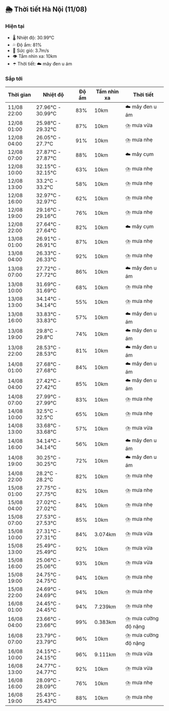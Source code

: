 ## 🌦️ Thời tiết Hà Nội (11/08)

### Hiện tại

- 🌡️ Nhiệt độ: 30.99℃
- 💦 Độ ẩm: 81%
- 💨 Sức gió: 3.7m/s
- 👁️ Tầm nhìn xa: 10km
- ☂️ Thời tiết: ☁️ mây đen u ám

### Sắp tới

| Thời gian | Nhiệt độ | Độ ẩm | Tầm nhìn xa | Thời tiết |
| --- | --- | --- | --- | --- |
| 11/08 22:00 | 27.96℃ - 30.99℃ | 83% | 10km | ☁️ mây đen u ám |
| 12/08 01:00 | 25.98℃ - 29.32℃ | 87% | 10km | ⛈️ mưa vừa |
| 12/08 04:00 | 26.05℃ - 27.7℃ | 91% | 10km | ⛈️ mưa nhẹ |
| 12/08 07:00 | 27.87℃ - 27.87℃ | 88% | 10km | ☁️ mây cụm |
| 12/08 10:00 | 32.15℃ - 32.15℃ | 63% | 10km | ⛈️ mưa nhẹ |
| 12/08 13:00 | 33.2℃ - 33.2℃ | 58% | 10km | ⛈️ mưa nhẹ |
| 12/08 16:00 | 32.97℃ - 32.97℃ | 62% | 10km | ⛈️ mưa nhẹ |
| 12/08 19:00 | 29.16℃ - 29.16℃ | 76% | 10km | ⛈️ mưa nhẹ |
| 12/08 22:00 | 27.64℃ - 27.64℃ | 82% | 10km | ☁️ mây cụm |
| 13/08 01:00 | 26.91℃ - 26.91℃ | 87% | 10km | ⛈️ mưa nhẹ |
| 13/08 04:00 | 26.33℃ - 26.33℃ | 92% | 10km | ⛈️ mưa nhẹ |
| 13/08 07:00 | 27.72℃ - 27.72℃ | 86% | 10km | ☁️ mây đen u ám |
| 13/08 10:00 | 31.69℃ - 31.69℃ | 68% | 10km | ⛈️ mưa nhẹ |
| 13/08 13:00 | 34.14℃ - 34.14℃ | 55% | 10km | ⛈️ mưa nhẹ |
| 13/08 16:00 | 33.83℃ - 33.83℃ | 57% | 10km | ☁️ mây đen u ám |
| 13/08 19:00 | 29.8℃ - 29.8℃ | 74% | 10km | ☁️ mây đen u ám |
| 13/08 22:00 | 28.53℃ - 28.53℃ | 81% | 10km | ☁️ mây đen u ám |
| 14/08 01:00 | 27.68℃ - 27.68℃ | 84% | 10km | ☁️ mây đen u ám |
| 14/08 04:00 | 27.42℃ - 27.42℃ | 85% | 10km | ☁️ mây đen u ám |
| 14/08 07:00 | 27.99℃ - 27.99℃ | 83% | 10km | ⛈️ mưa nhẹ |
| 14/08 10:00 | 32.5℃ - 32.5℃ | 65% | 10km | ⛈️ mưa nhẹ |
| 14/08 13:00 | 33.68℃ - 33.68℃ | 57% | 10km | ⛈️ mưa vừa |
| 14/08 16:00 | 34.14℃ - 34.14℃ | 56% | 10km | ☁️ mây đen u ám |
| 14/08 19:00 | 30.25℃ - 30.25℃ | 72% | 10km | ☁️ mây đen u ám |
| 14/08 22:00 | 28.2℃ - 28.2℃ | 82% | 10km | ⛈️ mưa nhẹ |
| 15/08 01:00 | 27.75℃ - 27.75℃ | 82% | 10km | ⛈️ mưa nhẹ |
| 15/08 04:00 | 27.02℃ - 27.02℃ | 84% | 10km | ⛈️ mưa nhẹ |
| 15/08 07:00 | 27.53℃ - 27.53℃ | 85% | 10km | ⛈️ mưa nhẹ |
| 15/08 10:00 | 27.31℃ - 27.31℃ | 84% | 3.074km | ⛈️ mưa vừa |
| 15/08 13:00 | 25.49℃ - 25.49℃ | 92% | 10km | ⛈️ mưa vừa |
| 15/08 16:00 | 25.06℃ - 25.06℃ | 93% | 10km | ⛈️ mưa vừa |
| 15/08 19:00 | 24.75℃ - 24.75℃ | 94% | 10km | ⛈️ mưa nhẹ |
| 15/08 22:00 | 24.69℃ - 24.69℃ | 94% | 10km | ⛈️ mưa nhẹ |
| 16/08 01:00 | 24.45℃ - 24.45℃ | 94% | 7.239km | ⛈️ mưa nhẹ |
| 16/08 04:00 | 23.66℃ - 23.66℃ | 99% | 0.383km | ⛈️ mưa cường độ nặng |
| 16/08 07:00 | 23.79℃ - 23.79℃ | 96% | 10km | ⛈️ mưa cường độ nặng |
| 16/08 10:00 | 24.15℃ - 24.15℃ | 96% | 9.111km | ⛈️ mưa vừa |
| 16/08 13:00 | 24.77℃ - 24.77℃ | 92% | 10km | ⛈️ mưa vừa |
| 16/08 16:00 | 28.09℃ - 28.09℃ | 76% | 10km | ⛈️ mưa nhẹ |
| 16/08 19:00 | 25.43℃ - 25.43℃ | 88% | 10km | ⛈️ mưa nhẹ |
